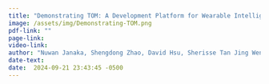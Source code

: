 ```yaml
---
title: "Demonstrating TOM: A Development Platform for Wearable Intelligent Assistants in Daily Activities"
image: /assets/img/Demonstrating-TOM.png
pdf-link: ""
page-link:
video-link:
author: "Nuwan Janaka, Shengdong Zhao, David Hsu, Sherisse Tan Jing Wen, Chun-Keat Koh"
date-text:
date:  2024-09-21 23:43:45 -0500
---
```





